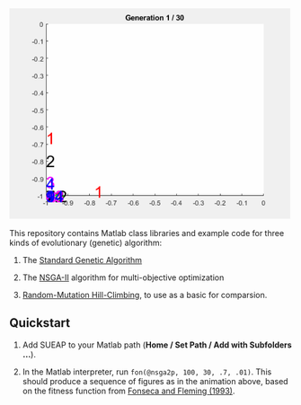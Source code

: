 <img src="movie.gif" width=500>

This repository contains Matlab class libraries and example code for three kinds of evolutionary (genetic) 
algorithm:

1. The [Standard Genetic Algorithm](https://mitpress.mit.edu/books/introduction-genetic-algorithms)

2. The [NSGA-II](http://www.iitk.ac.in/kangal/Deb_NSGA-II.pdf) algorithm for multi-objective optimization

3. [Random-Mutation Hill-Climbing](http://www.cleveralgorithms.com/nature-inspired/stochastic/hill_climbing_search.html), to use as a basic
for comparsion.



## Quickstart

1. Add SUEAP to your Matlab path (<b>Home / Set Path / Add with Subfolders ...</b>).

2. In the Matlab interpreter, run ```fon(@nsga2p, 100, 30, .7, .01)```.  This should produce a sequence of figures as
in the animation above, based on the fitness function from
[Fonseca and Fleming (1993)](http://citeseerx.ist.psu.edu/viewdoc/download?doi=10.1.1.48.9077&rep=rep1&type=pdf).
